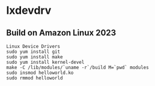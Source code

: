 # lxdevdrv

## Build on Amazon Linux 2023
```
Linux Device Drivers
sudo yum install git
sudo yum install make
sudo yum install kernel-devel
make -C /lib/modules/`uname -r`/build M=`pwd` modules
sudo insmod helloworld.ko
sudo rmmod helloworld
```
